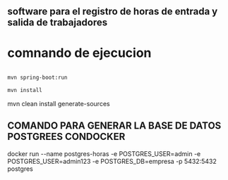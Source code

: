 ## software para el registro de horas de entrada y salida de trabajadores

# comnando de ejecucion

```sh

mvn spring-boot:run 

mvn install
```

 



mvn clean install generate-sources

## COMANDO PARA GENERAR LA BASE DE DATOS POSTGREES CONDOCKER

docker run --name postgres-horas -e POSTGRES_USER=admin -e POSTGRES_USER=admin123 -e POSTGRES_DB=empresa -p 5432:5432 postgres